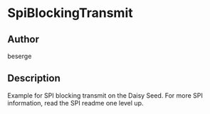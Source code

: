# SpiBlockingTransmit

## Author

beserge

## Description

Example for SPI blocking transmit on the Daisy Seed. 
For more SPI information, read the SPI readme one level up.